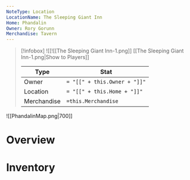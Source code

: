 ```yaml
---
NoteType: Location
LocationName: The Sleeping Giant Inn
Home: Phandalin
Owner: Rory Gorunn
Merchandise: Tavern
---
```




> [!infobox]
![[![[The Sleeping Giant Inn-1.png]]
[[The Sleeping Giant Inn-1.png|Show to Players]]
> 
> | Type | Stat |
> | ---- | ---- |
> | Owner | `= "[[" + this.Owner + "]]"`|
> | Location | `= "[[" + this.Home + "]]"`|
> | Merchandise | `=this.Merchandise` |

![[PhandalinMap.png|700]]
# Overview

# Inventory



 
